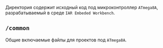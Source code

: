 Директория содержит исходный код под микроконтроллер `ATmega8A`, разрабатываемый в среде `IAR Embeded Workbench`.

## `/common`

Общие включаемые файлы для проектов под `ATmega8A`.